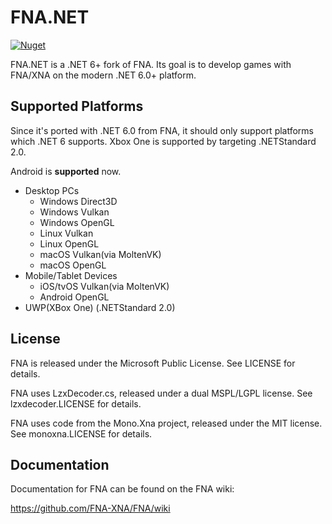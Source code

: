 # FNA.NET
[![Nuget](https://img.shields.io/nuget/vpre/FNA.NET)](https://www.nuget.org/packages/FNA.NET/)

FNA.NET is a .NET 6+ fork of FNA. Its goal is to develop games with FNA/XNA on the modern .NET 6.0+ platform.

## Supported Platforms

Since it's ported with .NET 6.0 from FNA, it should only support platforms which .NET 6 supports. Xbox One is supported by targeting .NETStandard 2.0.

Android is **supported** now.

 - Desktop PCs
   - Windows Direct3D
   - Windows Vulkan
   - Windows OpenGL
   - Linux Vulkan
   - Linux OpenGL
   - macOS Vulkan(via MoltenVK)
   - macOS OpenGL
 - Mobile/Tablet Devices
   - iOS/tvOS Vulkan(via MoltenVK)
   - Android OpenGL
 - UWP(XBox One) (.NETStandard 2.0)

## License

FNA is released under the Microsoft Public License. See LICENSE for details.

FNA uses LzxDecoder.cs, released under a dual MSPL/LGPL license.
See lzxdecoder.LICENSE for details.

FNA uses code from the Mono.Xna project, released under the MIT license.
See monoxna.LICENSE for details.

## Documentation

Documentation for FNA can be found on the FNA wiki:

https://github.com/FNA-XNA/FNA/wiki

